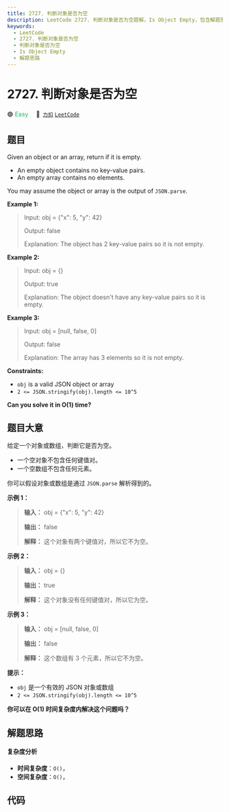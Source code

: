 ```yaml
---
title: 2727. 判断对象是否为空
description: LeetCode 2727. 判断对象是否为空题解，Is Object Empty，包含解题思路、复杂度分析以及完整的 JavaScript 代码实现。
keywords:
  - LeetCode
  - 2727. 判断对象是否为空
  - 判断对象是否为空
  - Is Object Empty
  - 解题思路
---
```


# 2727. 判断对象是否为空

🟢 <font color=#15bd66>Easy</font>&emsp; 🔗&ensp;[`力扣`](https://leetcode.cn/problems/is-object-empty) [`LeetCode`](https://leetcode.com/problems/is-object-empty)

## 题目

Given an object or an array, return if it is empty.

  * An empty object contains no key-value pairs.
  * An empty array contains no elements.

You may assume the object or array is the output of `JSON.parse`.



**Example 1:**

> Input: obj = {"x": 5, "y": 42}
> 
> Output: false
> 
> Explanation: The object has 2 key-value pairs so it is not empty.

**Example 2:**

> Input: obj = {}
> 
> Output: true
> 
> Explanation: The object doesn't have any key-value pairs so it is empty.

**Example 3:**

> Input: obj = [null, false, 0]
> 
> Output: false
> 
> Explanation: The array has 3 elements so it is not empty.

**Constraints:**

  * `obj` is a valid JSON object or array
  * `2 <= JSON.stringify(obj).length <= 10^5`



**Can you solve it in O(1) time?**


## 题目大意

给定一个对象或数组，判断它是否为空。

  * 一个空对象不包含任何键值对。
  * 一个空数组不包含任何元素。

你可以假设对象或数组是通过 `JSON.parse` 解析得到的。



**示例 1：**

> 
> 
> 
> 
> 
> **输入：** obj = {"x": 5, "y": 42}
> 
> **输出：** false
> 
> **解释：** 这个对象有两个键值对，所以它不为空。
> 
> 

**示例 2：**

> 
> 
> 
> 
> 
> **输入：** obj = {}
> 
> **输出：** true
> 
> **解释：** 这个对象没有任何键值对，所以它为空。
> 
> 

**示例 3：**

> 
> 
> 
> 
> 
> **输入：** obj = [null, false, 0]
> 
> **输出：** false
> 
> **解释：** 这个数组有 3 个元素，所以它不为空。
> 
> 



**提示：**

  * `obj` 是一个有效的 JSON 对象或数组
  * `2 <= JSON.stringify(obj).length <= 10^5`



**你可以在 O(1) 时间复杂度内解决这个问题吗？**


## 解题思路

#### 复杂度分析

- **时间复杂度**：`O()`，
- **空间复杂度**：`O()`，

## 代码

```javascript

```